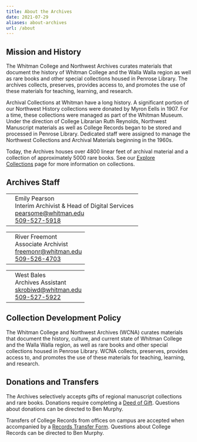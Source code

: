 ```yaml
---
title: About the Archives
date: 2021-07-29
aliases: about-archives
url: /about
---
```

## Mission and History

The Whitman College and Northwest Archives curates materials that document the history of Whitman College and the Walla Walla region as well as rare books and other special collections housed in Penrose Library. The archives collects, preserves, provides access to, and promotes the use of these materials for teaching, learning, and research.

Archival Collections at Whitman have a long history. A significant portion of our Northwest History collections were donated by Myron Eells in 1907. For a time, these collections were managed as part of the Whitman Museum. Under the direction of College Librarian Ruth Reynolds, Northwest Manuscript materials as well as College Records began to be stored and processed in Penrose Library. Dedicated staff were assigned to manage the Northwest Collections and Archival Materials beginning in the 1960s.

Today, the Archives houses over 4800 linear feet of archival material and a collection of approximately 5000 rare books. See our [Explore Collections](/archives/explore-collections/) page for more information on collections. 

## Archives Staff

<div class="archive_staff">

|     |                                                                                                                                                                                      |
| --- | ------------------------------------------------------------------------------------------------------------------------------------------------------------------------------------ |
|     | Emily Pearson <br/> Interim Archivist & Head of Digital Services <br/> [pearsome@whitman.edu](mailto:pearsome@whitman.edu) <br/>[](tel:+15095275918)[509-527-5918](tel:+15095275918) |

|     |                                                                                                                                          |
| --- | ---------------------------------------------------------------------------------------------------------------------------------------- |
|     | River Freemont <br/> Associate Archivist <br/> [freemonr@whitman.edu](mailto:freemonr@whitman.edu) <br/>[509-526-4703](tel:+15095264703) |

|     |                                                                                                                                     |
| --- | ----------------------------------------------------------------------------------------------------------------------------------- |
|     | West Bales <br/> Archives Assistant <br/> [skrobiwd@whitman.edu](mailto:skrobiwd@whitman.edu) <br/>[509-527-5922](tel:+15095275922) |

</div>

## Collection Development Policy

The Whitman College and Northwest Archives (WCNA) curates materials that document the history, culture, and current state of Whitman College and the Walla Walla region, as well as rare books and other special collections housed in Penrose Library. WCNA collects, preserves, provides access to, and promotes the use of these materials for teaching, learning, and research.

## Donations and Transfers

The Archives selectively accepts gifts of regional manuscript collections and rare books. Donations require completing a [Deed of Gift](http://works.whitman.edu/archives-deed-of-gift). Questions about donations can be directed to Ben Murphy.

Transfers of College Records from offices on campus are accepted when accompanied by a [Records Transfer Form](http://works.whitman.edu/archives-records-transfer). Questions about College Records can be directed to Ben Murphy.